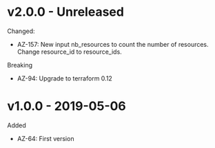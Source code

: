 # v2.0.0 - Unreleased

Changed:
  * AZ-157: New input nb_resources to count the number of resources. Change resource_id to resource_ids.
  
Breaking
  * AZ-94: Upgrade to terraform 0.12
  
# v1.0.0 - 2019-05-06

Added
  * AZ-64: First version
